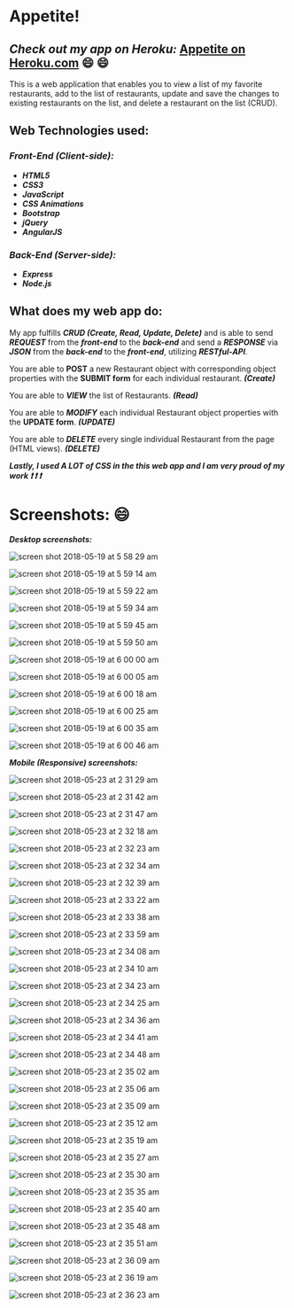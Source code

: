 # Appetite!

## **_Check out my app on Heroku:_** **[Appetite on Heroku.com](https://appetite-brianchotisunanta.herokuapp.com/#!/ "Appetite")** :smile: :smile:

This is a web application that enables you to view a list of my favorite restaurants, add to the list of restaurants, update and save the changes to existing restaurants on the list, and delete a restaurant on the list (CRUD).

## Web Technologies used:

### _Front-End (Client-side):_
* **_HTML5_**
* **_CSS3_**
* **_JavaScript_**
* **_CSS Animations_**
* **_Bootstrap_**
* **_jQuery_**
* **_AngularJS_**

### _Back-End (Server-side):_
* **_Express_**
* **_Node.js_**

## What does my web app do:
My app fulfills **_CRUD_ _(Create, Read, Update, Delete)_**  and is able to send **_REQUEST_** from the **_front-end_** to the **_back-end_** and send a **_RESPONSE_** via **_JSON_** from the **_back-end_** to the **_front-end_**, utilizing **_RESTful-API_**.

You are able to **POST** a new Restaurant object with corresponding object properties with the **SUBMIT form** for each individual restaurant. **_(Create)_**

You are able to **_VIEW_** the list of Restaurants. **_(Read)_**

You are able to **_MODIFY_** each individual Restaurant object properties with the **UPDATE form**. **_(UPDATE)_**

You are able to **_DELETE_** every single individual Restaurant from the page (HTML views). **_(DELETE)_**

**_Lastly, I used A LOT of CSS in the this web app and I am very proud of my work :exclamation: :exclamation: :exclamation:_**


# Screenshots: :smile:

**_Desktop screenshots:_**

![screen shot 2018-05-19 at 5 58 29 am](https://user-images.githubusercontent.com/24735848/40268859-595fe6e6-5b2a-11e8-965b-18f895d04ee1.png)

![screen shot 2018-05-19 at 5 59 14 am](https://user-images.githubusercontent.com/24735848/40268860-597882a0-5b2a-11e8-9db3-23533b0e6768.png)

![screen shot 2018-05-19 at 5 59 22 am](https://user-images.githubusercontent.com/24735848/40268861-5994c988-5b2a-11e8-88d7-e1b70579c430.png)

![screen shot 2018-05-19 at 5 59 34 am](https://user-images.githubusercontent.com/24735848/40268862-59adcab4-5b2a-11e8-8b6b-f0ec12f573ef.png)

![screen shot 2018-05-19 at 5 59 45 am](https://user-images.githubusercontent.com/24735848/40268863-59ca8e06-5b2a-11e8-9d82-4da398e3de06.png)

![screen shot 2018-05-19 at 5 59 50 am](https://user-images.githubusercontent.com/24735848/40268864-59e92262-5b2a-11e8-9b41-e56e0aaaa439.png)

![screen shot 2018-05-19 at 6 00 00 am](https://user-images.githubusercontent.com/24735848/40268865-5a02355e-5b2a-11e8-90c3-8837ad004920.png)

![screen shot 2018-05-19 at 6 00 05 am](https://user-images.githubusercontent.com/24735848/40268866-5a1de128-5b2a-11e8-94a8-1138ec7994de.png)

![screen shot 2018-05-19 at 6 00 18 am](https://user-images.githubusercontent.com/24735848/40268867-5a35a1e6-5b2a-11e8-9692-1c3fab601ecf.png)

![screen shot 2018-05-19 at 6 00 25 am](https://user-images.githubusercontent.com/24735848/40268868-5a4e8878-5b2a-11e8-9221-c8d7cf5cda35.png)

![screen shot 2018-05-19 at 6 00 35 am](https://user-images.githubusercontent.com/24735848/40268869-5a6cda58-5b2a-11e8-8c0b-16c76be17ff7.png)

![screen shot 2018-05-19 at 6 00 46 am](https://user-images.githubusercontent.com/24735848/40268871-5a964bf4-5b2a-11e8-933b-ac2720b9c348.png)

**_Mobile (Responsive) screenshots:_**

![screen shot 2018-05-23 at 2 31 29 am](https://user-images.githubusercontent.com/24735848/40416539-64f470ca-5e32-11e8-9a6d-b81a230c52bf.png)

![screen shot 2018-05-23 at 2 31 42 am](https://user-images.githubusercontent.com/24735848/40416540-6514ecba-5e32-11e8-8d0b-3f6460429cc0.png)

![screen shot 2018-05-23 at 2 31 47 am](https://user-images.githubusercontent.com/24735848/40416541-652df2dc-5e32-11e8-97a2-8aa2b5d34b45.png)

![screen shot 2018-05-23 at 2 32 18 am](https://user-images.githubusercontent.com/24735848/40416542-6547e692-5e32-11e8-9184-5e5d606c4f5b.png)

![screen shot 2018-05-23 at 2 32 23 am](https://user-images.githubusercontent.com/24735848/40416543-65668a84-5e32-11e8-89ee-228d5415892f.png)

![screen shot 2018-05-23 at 2 32 34 am](https://user-images.githubusercontent.com/24735848/40416544-658d8b8e-5e32-11e8-9ef1-a3a63f2e2c43.png)

![screen shot 2018-05-23 at 2 32 39 am](https://user-images.githubusercontent.com/24735848/40416545-65b07036-5e32-11e8-94fc-82cd57e82c5d.png)

![screen shot 2018-05-23 at 2 33 22 am](https://user-images.githubusercontent.com/24735848/40416546-65cfa8a2-5e32-11e8-925d-d80fd918d26c.png)

![screen shot 2018-05-23 at 2 33 38 am](https://user-images.githubusercontent.com/24735848/40416547-65f162e4-5e32-11e8-84a4-d3ba2bde3d69.png)

![screen shot 2018-05-23 at 2 33 59 am](https://user-images.githubusercontent.com/24735848/40416548-661bca52-5e32-11e8-979d-9bc1b534302b.png)

![screen shot 2018-05-23 at 2 34 08 am](https://user-images.githubusercontent.com/24735848/40416551-66484b36-5e32-11e8-9a93-89465b853297.png)

![screen shot 2018-05-23 at 2 34 10 am](https://user-images.githubusercontent.com/24735848/40416552-6661e41a-5e32-11e8-8f46-6279fa4b8b62.png)

![screen shot 2018-05-23 at 2 34 23 am](https://user-images.githubusercontent.com/24735848/40416554-669184c2-5e32-11e8-8206-a6fa3b8eb2bf.png)

![screen shot 2018-05-23 at 2 34 25 am](https://user-images.githubusercontent.com/24735848/40416557-66b479e6-5e32-11e8-804e-5fd2187f7251.png)

![screen shot 2018-05-23 at 2 34 36 am](https://user-images.githubusercontent.com/24735848/40416558-66d82d46-5e32-11e8-9f91-6173ae1c9538.png)

![screen shot 2018-05-23 at 2 34 41 am](https://user-images.githubusercontent.com/24735848/40416559-66f38e92-5e32-11e8-865f-a228f5c1fa32.png)

![screen shot 2018-05-23 at 2 34 48 am](https://user-images.githubusercontent.com/24735848/40416560-6725cec0-5e32-11e8-873f-c55ec2cf49a9.png)

![screen shot 2018-05-23 at 2 35 02 am](https://user-images.githubusercontent.com/24735848/40416561-67438712-5e32-11e8-9455-361a4b1b41bd.png)

![screen shot 2018-05-23 at 2 35 06 am](https://user-images.githubusercontent.com/24735848/40416562-67611692-5e32-11e8-9bc7-acaa432b554d.png)

![screen shot 2018-05-23 at 2 35 09 am](https://user-images.githubusercontent.com/24735848/40416564-67829fd8-5e32-11e8-825e-edbe49929400.png)

![screen shot 2018-05-23 at 2 35 12 am](https://user-images.githubusercontent.com/24735848/40416565-67a29900-5e32-11e8-9fa1-db1d265958e5.png)

![screen shot 2018-05-23 at 2 35 19 am](https://user-images.githubusercontent.com/24735848/40416566-67c47a2a-5e32-11e8-95af-7f295885bb45.png)

![screen shot 2018-05-23 at 2 35 27 am](https://user-images.githubusercontent.com/24735848/40416567-681be1e8-5e32-11e8-9292-56bda55c776f.png)

![screen shot 2018-05-23 at 2 35 30 am](https://user-images.githubusercontent.com/24735848/40416568-683d43ba-5e32-11e8-9d09-873d6d18fc5c.png)

![screen shot 2018-05-23 at 2 35 35 am](https://user-images.githubusercontent.com/24735848/40416570-68612924-5e32-11e8-9dd0-be4fa38fc964.png)

![screen shot 2018-05-23 at 2 35 40 am](https://user-images.githubusercontent.com/24735848/40416571-68845cbe-5e32-11e8-8289-27fb425f949e.png)

![screen shot 2018-05-23 at 2 35 48 am](https://user-images.githubusercontent.com/24735848/40416572-68a51dd2-5e32-11e8-96d8-bd893858d8ed.png)

![screen shot 2018-05-23 at 2 35 51 am](https://user-images.githubusercontent.com/24735848/40416573-68c31c2e-5e32-11e8-9916-3dd915685b47.png)

![screen shot 2018-05-23 at 2 36 09 am](https://user-images.githubusercontent.com/24735848/40416575-68fcd856-5e32-11e8-9532-e8e2400f1518.png)

![screen shot 2018-05-23 at 2 36 19 am](https://user-images.githubusercontent.com/24735848/40416576-69198906-5e32-11e8-96c3-d583e0d6f544.png)

![screen shot 2018-05-23 at 2 36 23 am](https://user-images.githubusercontent.com/24735848/40416578-693978ba-5e32-11e8-88f8-4c9674c6c594.png)
